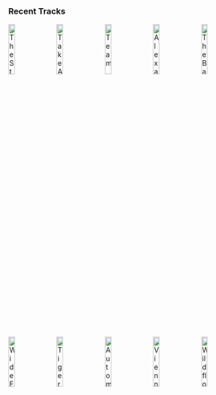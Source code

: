 ### Recent Tracks
[<img src='https://lastfm.freetls.fastly.net/i/u/300x300/0b08b1da9b9a4aa3c05273cd6088a0d2.jpg' width='16%' height='16%' alt='The Story Of Tonight'>](https://www.last.fm/music/lin-manuel%2bmiranda/_/the%2bstory%2bof%2btonight)&nbsp;&nbsp;&nbsp;&nbsp;[<img src='https://lastfm.freetls.fastly.net/i/u/300x300/cf1fb97104eb7f3c7e76271ccfa35efb.jpg' width='16%' height='16%' alt='Take A Break'>](https://www.last.fm/music/phillipa%2bsoo/_/take%2ba%2bbreak)&nbsp;&nbsp;&nbsp;&nbsp;[<img src='https://lastfm.freetls.fastly.net/i/u/300x300/bf9dabcbd7d199f68da2e6a16300d260.png' width='16%' height='16%' alt='Team'>](https://www.last.fm/music/lorde/_/team)&nbsp;&nbsp;&nbsp;&nbsp;[<img src='https://lastfm.freetls.fastly.net/i/u/300x300/cf1fb97104eb7f3c7e76271ccfa35efb.jpg' width='16%' height='16%' alt='Alexander Hamilton'>](https://www.last.fm/music/leslie%2bodom%2bjr./_/alexander%2bhamilton)&nbsp;&nbsp;&nbsp;&nbsp;[<img src='https://lastfm.freetls.fastly.net/i/u/300x300/cb344e92203bb22743a6ac0fac59b2cc.png' width='16%' height='16%' alt='The Bare Necessities'>](https://www.last.fm/music/bill%2bmurray/_/the%2bbare%2bnecessities)&nbsp;&nbsp;&nbsp;&nbsp;<br>[<img src='https://lastfm.freetls.fastly.net/i/u/300x300/20794d4965b4347d7c7cb9ace3145ef5.jpg' width='16%' height='16%' alt='Wide Eyes'>](https://www.last.fm/music/captain%2bkidd/_/wide%2beyes)&nbsp;&nbsp;&nbsp;&nbsp;[<img src='https://lastfm.freetls.fastly.net/i/u/300x300/3e79e5e7b82f4b19cbc01cf0b096d74d.png' width='16%' height='16%' alt='Tiger Striped Sky'>](https://www.last.fm/music/roo%2bpanes/_/tiger%2bstriped%2bsky)&nbsp;&nbsp;&nbsp;&nbsp;[<img src='https://lastfm.freetls.fastly.net/i/u/300x300/ad484b533669379a1f09e2f854b3d37b.png' width='16%' height='16%' alt='Automatic'>](https://www.last.fm/music/the%2bmowgli%2527s/_/automatic)&nbsp;&nbsp;&nbsp;&nbsp;[<img src='https://lastfm.freetls.fastly.net/i/u/300x300/124d18bbd0eb42f8941431733c5e8783.png' width='16%' height='16%' alt='Vienna'>](https://www.last.fm/music/billy%2bjoel/_/vienna)&nbsp;&nbsp;&nbsp;&nbsp;[<img src='https://lastfm.freetls.fastly.net/i/u/300x300/0ee7f0ea17b3a3df65cb86a4fc4e91c9.jpg' width='16%' height='16%' alt='Wildflower'>](https://www.last.fm/music/5%2bseconds%2bof%2bsummer/_/wildflower)&nbsp;&nbsp;&nbsp;&nbsp;<br>